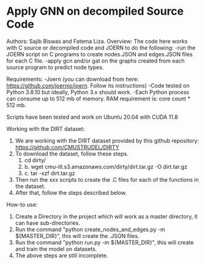 # Apply GNN on decompiled Source Code
Authors: Sajib Biswas and Fatema Liza.
Overview: The code here works with C source or decompiled code and JOERN to do the following:
  -run the JOERN script on C programs to create nodes.JSON and edges.JSON files for each C file. 
  -apply gcn and/or gat on the graphs created from each source program to predict node types.
  
Requirements:
  -Joern (you can download from here: https://github.com/joernio/joern. Follow its instructions)
  -Code tested on Python 3.8.10 but ideally, Python 3.x should work.
  -Each Python process can consume up to 512 mb of memory. RAM requirement is: core count * 512 mb.

Scripts have been tested and work on Ubuntu 20.04 with CUDA 11.8

Working with the DIRT dataset:
  1. We are working with the DIRT dataset provided by this github repository: https://github.com/CMUSTRUDEL/DIRTY
  2. To download the dataset, follow these steps.
      1. cd dirty/
      2. b. wget cmu-itl.s3.amazonaws.com/dirty/dirt.tar.gz -O dirt.tar.gz
      3. c. tar -xzf dirt.tar.gz
  3. Then run the xxx scripts to create the .C files for each of the functions in the dataset.
  4. After that, follow the steps described below.


  How-to use:
  1. Create a Directory in the project which will work as a master directory, it can have sub-directories.
  2. Run the command "python create_nodes_and_edges.py -m ${MASTER_DIR}", this will create the .JSON files.
  3. Run the command "python run.py -m ${MASTER_DIR}", this will create and train the model on datasets.
  4. The above steps are still incomplete.

